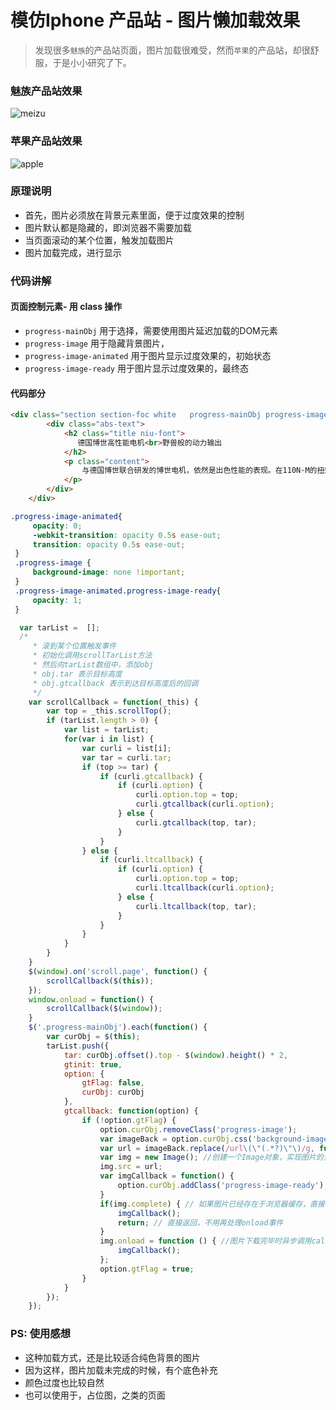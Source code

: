 # 模仿Iphone 产品站 - 图片懒加载效果

> 发现很多`魅族`的产品站页面，图片加载很难受，然而`苹果`的产品站，却很舒服，于是小小研究了下。

### 魅族产品站效果

![meizu](https://cloud.githubusercontent.com/assets/3349863/18623319/4bf88bf6-7e6e-11e6-89e4-b972e975caee.gif)

### 苹果产品站效果
![apple](https://cloud.githubusercontent.com/assets/3349863/18623215/3c7d8b82-7e6d-11e6-9538-7c718de0af00.gif)

### 原理说明
- 首先，图片必须放在背景元素里面，便于过度效果的控制
- 图片默认都是隐藏的，即浏览器不需要加载
- 当页面滚动的某个位置，触发加载图片
- 图片加载完成，进行显示


### 代码讲解

#### 页面控制元素- 用 class 操作

- `progress-mainObj` 用于选择，需要使用图片延迟加载的DOM元素
- `progress-image` 用于隐藏背景图片，
- `progress-image-animated` 用于图片显示过度效果的，初始状态
- `progress-image-ready` 用于图片显示过度效果的，最终态

#### 代码部分

```html
<div class="section section-foc white   progress-mainObj progress-image-animated  progress-image">
        <div class="abs-text">
            <h2 class="title niu-font">
               德国博世高性能电机<br>野兽般的动力输出 
            </h2>
            <p class="content">
                与德国博世联合研发的博世电机，依然是出色性能的表现。在110N·M的扭矩下，驱动整车快速启动成为一件轻而易举的事情。中段加速输出依然出色，配合小牛自主开发的 FOC 矢量控制器，平滑中持续优雅提速。
            </p>
        </div>
    </div>
```
```css
.progress-image-animated{
     opacity: 0;
     -webkit-transition: opacity 0.5s ease-out;
     transition: opacity 0.5s ease-out;
 }
 .progress-image {
     background-image: none !important;
 }
 .progress-image-animated.progress-image-ready{
     opacity: 1;
 }

```
```javascript
  var tarList =  [];
  /*
     * 滚到某个位置触发事件
     * 初始化调用scrollTarList方法
     * 然后向tarList数组中，添加obj
     * obj.tar 表示目标高度
     * obj.gtcallback 表示到达目标高度后的回调
     */
    var scrollCallback = function(_this) {
        var top = _this.scrollTop(); 
        if (tarList.length > 0) {
            var list = tarList; 
            for(var i in list) {
                var curli = list[i];
                var tar = curli.tar; 
                if (top >= tar) {
                    if (curli.gtcallback) {
                        if (curli.option) {
                            curli.option.top = top;
                            curli.gtcallback(curli.option);
                        } else {
                            curli.gtcallback(top, tar);
                        }
                    }
                } else {
                    if (curli.ltcallback) {
                        if (curli.option) {
                            curli.option.top = top;
                            curli.ltcallback(curli.option);
                        } else {
                            curli.ltcallback(top, tar);
                        }
                    }
                }
            }
        } 
    }
    $(window).on('scroll.page', function() {
        scrollCallback($(this));
    });         
    window.onload = function() {
        scrollCallback($(window));
    }
    $('.progress-mainObj').each(function() {
        var curObj = $(this); 
        tarList.push({
            tar: curObj.offset().top - $(window).height() * 2, 
            gtinit: true,
            option: {
                gtFlag: false,    
                curObj: curObj
            },
            gtcallback: function(option) {
                if (!option.gtFlag) {
                    option.curObj.removeClass('progress-image');
                    var imageBack = option.curObj.css('background-image'); 
                    var url = imageBack.replace(/url\(\"(.*?)\"\)/g, function(word, p1) {return p1});
                    var img = new Image(); //创建一个Image对象，实现图片的预下载
                    img.src = url;
                    var imgCallback = function() {
                        option.curObj.addClass('progress-image-ready');
                    }
                    if(img.complete) { // 如果图片已经存在于浏览器缓存，直接调用回调函数
                        imgCallback();
                        return; // 直接返回，不用再处理onload事件
                    }
                    img.onload = function () { //图片下载完毕时异步调用callback函数。
                        imgCallback();
                    }; 
                    option.gtFlag = true;
                } 
            }
        });
    });


```

### PS: 使用感想

- 这种加载方式，还是比较适合纯色背景的图片
- 因为这样，图片加载未完成的时候，有个底色补充
- 颜色过度也比较自然
- 也可以使用于，占位图，之类的页面
